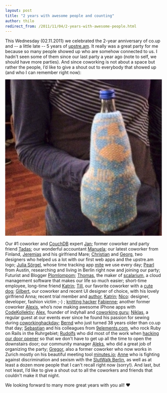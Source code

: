 ```yaml
---
layout: post
title: "2 years with awesome people and counting"
author: thilo
redirect_from: /2011/11/04/2-years-with-awesome-people.html
---
```


This Wednesday (02.11.2011) we celebrated the 2-year anniversary of co.up and -- a little late -- 5 years of [upstre.am](http://upstre.am). It really was a great party for me because so many people showed up who are somehow connected to us. I hadn't seen some of them since our last party a year ago (note to self, we should have more parties). And since coworking is not about a space but rather the people, I’d like to give a shout out to everybody that showed up (and who I can remember right now):

![Cheers](/images/cheers.jpg)

Our #1 coworker and [CouchDB](http://couchdb.apache.org/) expert [Jan](http://twitter.com/janl); former coworker and party friend [Tadas](http://twitter/tadassce); our wonderful accountant [Manuela](https://www.xing.com/profile/Manuela_Ikert); our latest coworker from Finland, [Jeremias](http://twitter.com/kangasbros) and his girlfriend Mare; [Christian](http://hanschristianf.de/) and [Georg](http://www.rexdesign.de/), two designers who helped us a lot with our first web apps and the upstre.am logo; [Julia Sörgel](https://plus.google.com/107220493752426142467/posts), whose time tracking app [mite](http://mite.yo.lk/) we use every day; [Pearl](http://twitter.com/#!/ProfessorPerl) from Austin, researching and living in Berlin right now and joining our party; Futurist and Blogger [Plomlompom](http://twitter.com/plomlompom); [Thomas](http://twitter.com/TMetschke), the maker of [scalarium](http://scalarium.com), a cloud management software that makes our life so much easier; short-time employee, long-time friend [Katrin](http://twitter.com/#!/_die_katrin); [Till](http://twitter.com/#!/klimpong), our favorite coworker with a [cute dog](https://www.facebook.com/pages/Luzi/173293279396?ref=ts); [Gilbert](http://twitter.com/gttmnn), our coworker and recent UI designer of choice, with his lovely girlfriend Anna; recent trial member and [author](http://kathrinpassig.kulturindustrie.com/buecher.html), [Katrin](http://twitter.com/#!/kathrinpassig); [Nico](http://hagenburger.net): designer, developer, fashion victim ;-) ; [knitting hacker](http://fabienne.us/2011/09/18/algorithmically-morphing-scarf/) [Fabienne](http://twitter.com/fbz); another former coworker [Alexis](http://twitter.com/surryhill), who’s now making awesome iPhone apps with [CodeKollektiv](http://www.codekollektiv.com/); [Alex](http://twitter.com/alexknowshtml), founder of indyhall and [coworking guru](http://dangerouslyawesome.com/category/coworking/); [Niklas](http://twitter.com/#!/umamipanda), a regular guest at our events ever since he found his passion for sewing during [coworkinghackday](http://coworkinghackday.org/); [Bernd](http://twitter.com/#!/BeeJay71) who just turned 38 years older than co.up that day; [Sebastian](http://twitter.com/#!/sippndipp) and his colleagues from [9elements.com](http://nine2011.9elements.com/), who rock Ruby on Rails in the Ruhrgebiet; [Rudolfs](http://twitter.com/#!/rudolfs) who did most of the work when [hacking our door opener](http://coworkinghackday.wikispaces.com/WebEnabledDoorOpener) so that we don't have to get up all the time to open the downstairs door; our community manager [Aleks](http://twitter.com/piile), who did a great job of organizing the party; [Gregor](http://twitter.com/#!/gr2m), also a former coworker who now works in Zurich mostly on his beautiful meeting tool [minutes.io](http://minutes.io); [Anne](http://twitter.com/#!/marthadear) who is fighting against discrimination and sexism with the [SlutWalk Berlin](http://slutwalkberlin.de/), as well as at least a dozen more people that I can't recall right now (sorry!). And last, but not least, I’d like to give a shout out to all the coworkers and friends that couldn't make it that night.

We looking forward to many more great years with you all! &hearts;
